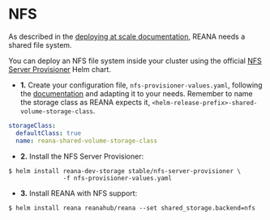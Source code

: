 # NFS

As described in the [deploying at scale documentation](../../../administration/deployment/deploying-at-scale/index.md), REANA needs a shared file system.

You can deploy an NFS file system inside your cluster using the official [NFS Server Provisioner](https://github.com/helm/charts/tree/master/stable/nfs-server-provisioner) Helm chart.

- **1.** Create your configuration file, `nfs-provisioner-values.yaml`, following the [documentation](https://github.com/helm/charts/tree/master/stable/nfs-server-provisioner#recommended-persistence-configuration-examples) and adapting it to your needs. Remember to name the storage class as REANA expects it, `<helm-release-prefix>-shared-volume-storage-class`.

```yaml hl_lines="3"
storageClass:
  defaultClass: true
  name: reana-shared-volume-storage-class
```

- **2.** Install the NFS Server Provisioner:

```{ .console .copy-to-clipboard }
$ helm install reana-dev-storage stable/nfs-server-provisioner \
               -f nfs-provisioner-values.yaml
```

- **3.** Install REANA with NFS support:

```{ .console .copy-to-clipboard }
$ helm install reana reanahub/reana --set shared_storage.backend=nfs
```
